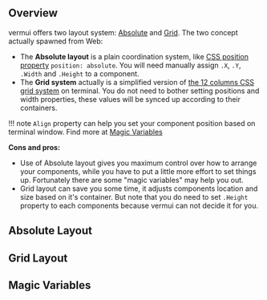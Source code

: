 Overview
---

vermui offers two layout system: [Absolute]() and [Grid](). The two concept actually spawned from Web:

- The __Absolute layout__ is a plain coordination system, like [CSS position property](https://developer.mozilla.org/en/docs/Web/CSS/position) `position: absolute`. You will need manually assign `.X`, `.Y`, `.Width` and `.Height` to a component.
- The __Grid system__ actually is a simplified version of [the 12 columns CSS grid system](http://www.w3schools.com/bootstrap/bootstrap_grid_system.asp) on terminal. You do not need to bother setting positions and width properties, these values will be synced up according to their containers.

!!! note
	`Align` property can help you set your component position based on terminal window. Find more at [Magic Variables](#magic-variables)

__Cons and pros:__

- Use of Absolute layout gives you maximum control over how to arrange your components, while you have
to put a little more effort to set things up. Fortunately there are some "magic variables" may help you out.
- Grid layout can save you some time, it adjusts components location and size based on it's container. But note that you do need to set `.Height` property to each components because vermui can not decide it for you.


Absolute Layout
---

Grid Layout
---

Magic Variables
---
